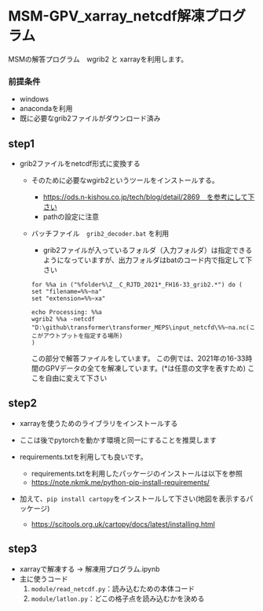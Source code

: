 # MSM-GPV_xarray_netcdf解凍プログラム
MSMの解答プログラム　wgrib2 と xarrayを利用します。

### 前提条件
- windows
- anacondaを利用
- 既に必要なgrib2ファイルがダウンロード済み

## step1
- grib2ファイルをnetcdf形式に変換する
    - そのために必要なwgirb2というツールをインストールする。
        - https://ods.n-kishou.co.jp/tech/blog/detail/2869　を参考にして下さい
        - pathの設定に注意
    - バッチファイル　`grib2_decoder.bat` を利用
        - grib2ファイルが入っているフォルダ（入力フォルダ）は指定できるようになっていますが、出力フォルダはbatのコード内で指定して下さい

        ```
        for %%a in ("%folder%\Z__C_RJTD_2021*_FH16-33_grib2.*") do (
        set "filename=%%~na"
        set "extension=%%~xa"

        echo Processing: %%a
        wgrib2 %%a -netcdf "D:\github\transformer\transformer_MEPS\input_netcfd\%%~na.nc(ここがアウトプットを指定する場所)
        )
        ```

        この部分で解答ファイルをしています。
        この例では、2021年の16-33時間のGPVデータの全てを解凍しています。(*は任意の文字を表すため)
        ここを自由に変えて下さい

## step2
- xarrayを使うためのライブラリをインストールする
- ここは後でpytorchを動かす環境と同一にすることを推奨します
- requirements.txtを利用しても良いです。
    - requirements.txtを利用したパッケージのインストールは以下を参照
    - https://note.nkmk.me/python-pip-install-requirements/

- 加えて、`pip install cartopy`をインストールして下さい(地図を表示するパッケージ)
    - https://scitools.org.uk/cartopy/docs/latest/installing.html

## step3
- xarrayで解凍する -> 解凍用プログラム.ipynb
- 主に使うコード
    1. `module/read_netcdf.py`：読み込むための本体コード
    2. `module/latlon.py`：どこの格子点を読み込むかを決める




